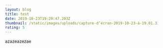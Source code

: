 ```yaml
---
layout: blog
title: test
date: 2019-10-23T19:29:47.203Z
thumbnail: /static/images/uploads/capture-d’écran-2019-10-23-à-19.01.33.png
rating: 5
---
```

azazeazezae
